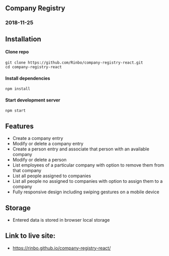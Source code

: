 ## Company Registry
### 2018-11-25
## Installation

#### Clone repo
``` 
git clone https://github.com/Rinbo/company-registry-react.git 
cd company-registry-react
```
#### Install dependencies
``` npm install ```
#### Start development server
``` npm start ```

## Features
- Create a company entry
- Modify or delete a company entry
- Create a person entry and associate that person with an available company
- Modify or delete a person
- List employees of a particular company with option to remove them from that company 
- List all people assigned to companies
- List all people no assigned to companies with option to assign them to a company
- Fully responsive design including swiping gestures on a mobile device

## Storage
- Entered data is stored in browser local storage

## Link to live site:
- https://rinbo.github.io/company-registry-react/
